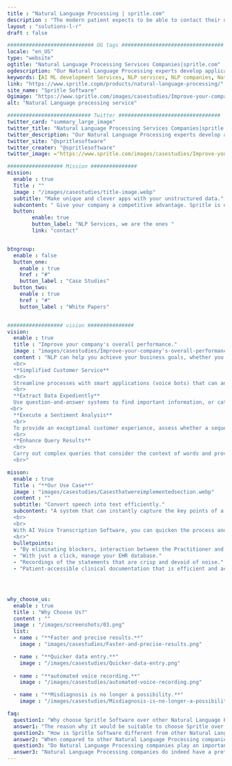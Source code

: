 ```yaml
---
title : "Natural Language Processing | spritle.com"
description : "The modern patient expects to be able to contact their doctor 24/7 a day and clinicians can now use telemedicine to monetize remote assistance."
layout : "solutions-l-r"
draft : false

############################ OG tags #################################
locale: "en_US"
type: "website"
ogtitle: "Natural Language Processing Services Companies|spritle.com"
ogdescription: "Our Natural Language Processing experts develop applications, NLP-Driven solutions, and applications suited for your requirement & company. See our projects."
keywords: [AI ML development Services, NLP services, NLP companies, Natural Language Processing, Natural Language Processing]
link: "https://www.spritle.copm/products/natural-language-processing/"
site_name: "Spritle Software"
Ogimage: "https://www.spritle.com/images/casestudies/Improve-your-company,P27s-overall-performance-image.webp.pagespeed.ce.qu6eN31aWK.webp" 
alt: "Natural Language processing service"

########################### Twitter #################################
twitter_card: "summary_large_image"
twitter_title: "Natural Language Processing Services Companies|spritle.com"
twitter_description: "Our Natural Language Processing experts develop applications, NLP-Driven solutions, and applications suited for your requirement & company. See our projects."
twitter_site: "@spritlesoftware"
twitter_creater: "@spritlesoftware"
twitter_image: ="https://www.spritle.com/images/casestudies/Improve-your-company,P27s-overall-performance-image.webp.pagespeed.ce.qu6eN31aWK.webp"

################## Mission ###############
mission:
  enable : true
  Title : ""
  image : "/images/casestudies/title-image.webp" 
  subtitle: "Make unique and clever apps with your unstructured data."
  subcontent: " Give your company a competitive advantage. Spritle is one of the best Natural Language Processing Companies that allows you to reinvent what's feasible, from virtual personal assistants and chatbots to sentiment analysis and search engines."
  button:
        enable: true
        button_label: "NLP Services, we are the ones "
        link: "contact"


btngroup:
  enable : false
  button_one:
    enable : true
    href : "#"
    button_label : "Case Studies"
  button_two:
    enable : true
    href : "#"
    button_label : "White Papers"


################## vision ###############
vision:
  enable : true
  title : "Improve your company's overall performance."
  image : "images/casestudies/Improve-your-company's-overall-performance-image.webp"  
  content : "NLP can help you achieve your business goals, whether you're searching for a means to improve your present services, create a more user-friendly UI, or extract value from large amounts of data.
  <br>
  **Simplified Customer Service**
  <br>
  Streamline processes with smart applications (voice bots) that can analyze input sequences in the form of voice recording and identify the speaker's intent.
  <br>
  **Extract Data Expediently**
  Use question-and-answer systems to find important information, or categorize passages or statements within docs.
 <br>
  **Execute a Sentiment Analysis**
  <br>
  To provide an exceptional customer experience, assess whether a sequence (for example, a remark) is favourable, unfavorable, or impartial.
  <br>
  **Enhance Query Results**
  <br>
  Carry out complex queries that consider the context of words and provide better accurate results significant sequence resemblance.
  <br>"

misson:
  enable : true
  Title : "**Our Use Case**"
  image : "images/casestudies/Casesthatwereimplementedsection.webp" 
  content : ""
  subtitle: "Convert speech into text efficiently."
  subcontent: "A system that can instantly capture the key points of a Practitioner-Patient dialogue and update them in the EHR even while giving you a suitable Clinical Record. All that is needed is for the Practitioner and the Patient to have regular interactions.
  <br>
  <br>
  With AI Voice Transcription Software, you can quicken the process and improve access to superior patient care.
  <br>"
  bulletpoints: 
  - "By eliminating blockers, interaction between the Practitioner and the Patient, would improve."
  - "With just a click, manage your EHR database."
  - "Recordings of the statements that are crisp and devoid of noise."
  - "Patient-accessible clinical documentation that is efficient and accurate."




why_choose_us:
  enable : true
  title : "Why Choose Us?"
  content : ""
  image : "/images/screenshots/03.png" 
  list:
  - name : "**Faster and precise results.**"
    image : "images/casestudies/Faster-and-precise-results.png"  

  - name : "**Quicker data entry.**"
    image : "/images/casestudies/Quicker-data-entry.png"  
      
  - name : "**automated voice recording.**"
    image : "/images/casestudies/automated-voice-recording.png"

  - name : "**Misdiagnosis is no longer a possibility.**"
    image : "/images/casestudies/Misdiagnosis-is-no-longer-a-possibilit.png"  

faq:
  question1: "Why choose Spritle Software over other Natural Language Processing companies?"
  answer1: "The reason why it would be suitable to choose Spritle over other Natural Language Processing companies is because of the immaculate detail to attention and at the same time, the functional aspect of it is not reduced."
  question2: "How is Spritle Software different from other Natural Language Processing companies?"
  answer2: "When compared to other Natural Language Processing companies Spritle's development team spare no room for any possible error and does not cut any corners when it comes to the quality of the solution delivered."
  question3: "Do Natural Language Processing companies play an important role in the future?"
  answer3: "Natural Language Processing companies do indeed have a pretty bright future given the features that they provide. We can proudly say that Spritle has already started its journey towards the technology-based future with NLP services like Voice-Transcribe Software, PPI Data De-identification, and Clinical Assertions for perfect diagnosis."
---
```

